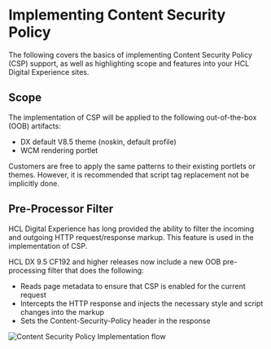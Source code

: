 # Implementing Content Security Policy

The following covers the basics of implementing Content Security Policy \(CSP\) support, as well as highlighting scope and features into your HCL Digital Experience sites.

## Scope

The implementation of CSP will be applied to the following out-of-the-box \(OOB\) artifacts:

-   DX default V8.5 theme \(noskin, default profile\)
-   WCM rendering portlet

Customers are free to apply the same patterns to their existing portlets or themes. However, it is recommended that script tag replacement not be implicitly done.

## Pre-Processor Filter

HCL Digital Experience has long provided the ability to filter the incoming and outgoing HTTP request/response markup. This feature is used in the implementation of CSP.

HCL DX 9.5 CF192 and higher releases now include a new OOB pre-processing filter that does the following:

-   Reads page metadata to ensure that CSP is enabled for the current request
-   Intercepts the HTTP response and injects the necessary style and script changes into the markup
-   Sets the Content-Security-Policy header in the response

![Content Security Policy Implementation flow](/digital-experience/images/csp-implementation-flow-2.png)


